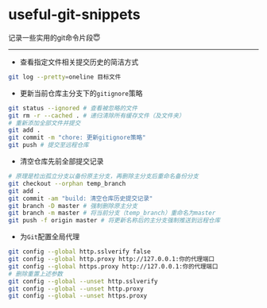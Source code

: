 # useful-git-snippets
记录一些实用的git命令片段😇

---

- 查看指定文件相关提交历史的简洁方式

```bash
git log --pretty=oneline 目标文件
```

- 更新当前仓库主分支下的`gitignore`策略

```bash
git status --ignored # 查看被忽略的文件
git rm -r --cached . # 递归清除所有缓存文件（及文件夹）
# 重新添加全部文件并提交
git add . 
git commit -m "chore: 更新gitignore策略"
git push # 提交至远程仓库
```

- 清空仓库先前全部提交记录

```bash
# 原理是检出孤立分支以备份原主分支，再删除主分支后重命名备份分支
git checkout --orphan temp_branch
git add .
git commit -am "build: 清空仓库历史提交记录"
git branch -D master # 强制删除原主分支
git branch -m master # 将当前分支（temp_branch）重命名为master
git push -f origin master # 将更新名称后的主分支强制推送到远程仓库
```

- 为`Git`配置全局代理

```bash
git config --global http.sslverify false
git config --global http.proxy http://127.0.0.1:你的代理端口
git config --global https.proxy http://127.0.0.1:你的代理端口
# 删除重置上述参数
git config --global --unset http.sslverify
git config --global --unset http.proxy
git config --global --unset https.proxy
```



